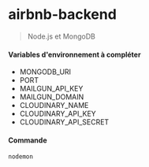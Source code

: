 # airbnb-backend
  
> Node.js et MongoDB
  
  
#### Variables d'environnement à compléter
- MONGODB_URI
- PORT
- MAILGUN_API_KEY
- MAILGUN_DOMAIN
- CLOUDINARY_NAME
- CLOUDINARY_API_KEY
- CLOUDINARY_API_SECRET
  
  
#### Commande
```javascript
nodemon
```
